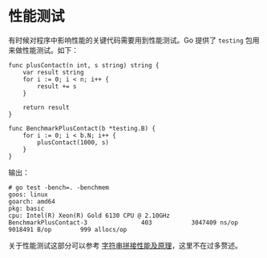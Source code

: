 # 性能测试

有时候对程序中影响性能的关键代码需要用到性能测试。Go 提供了 `testing` 包用来做性能测试。如下：
```
func plusContact(n int, s string) string {
	var result string
	for i := 0; i < n; i++ {
		result += s
	}

	return result
}

func BenchmarkPlusContact(b *testing.B) {
	for i := 0; i < b.N; i++ {
		plusContact(1000, s)
	}
}
```

输出：
```
# go test -bench=. -benchmem
goos: linux
goarch: amd64
pkg: basic
cpu: Intel(R) Xeon(R) Gold 6130 CPU @ 2.10GHz
BenchmarkPlusContact-3               403           3047409 ns/op         9018491 B/op        999 allocs/op
```

关于性能测试这部分可以参考 [字符串拼接性能及原理](https://geektutu.com/post/hpg-string-concat.html)，这里不在过多赘述。
